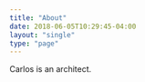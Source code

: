 ```yaml
---
title: "About"
date: 2018-06-05T10:29:45-04:00
layout: "single"
type: "page"
---
```


Carlos is an architect.